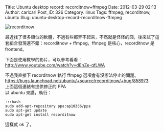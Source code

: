 Title: Ubuntu desktop record: recorditnow+ffmpeg
Date: 2012-03-29 02:13
Author: carlcarl
Post_ID: 326
Category: linux
Tags: ffmpeg, recorditnow, ubuntu
Slug: ubuntu-desktop-record-recorditnow-ffmpeg

![recorditnow][]

最近找了很多類似的軟體，不過有些都弄不起來，不然就是怪怪的囧，後來試了這套組合發現還不錯：recorditnow + ffmpeg，ffmpeg 是核心，recorditnow 是 frontend。

下面是使用教學的影片，可以參考看看：  
<http://www.youtube.com/watch?v=dEnZe-qfLWA>

不過我直接下 recorditnow 執行 ffmpeg 選項會有沒辦法停止的問題。  
<https://bugs.launchpad.net/ubuntu/+source/recorditnow/+bug/858973>  
上面這個連結有提供修正的 PPA  
以 ubuntu 來講，執行：

	:::bash
	sudo add-apt-repository ppa:ap10336/ppa
	sudo apt-get update
	sudo apt-get install recorditnow

這樣就 ok 了。

  [recorditnow]: http://i.imgur.com/EQUigGel.png
    "RecordItNow_507"
 